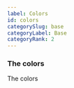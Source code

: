 ```yaml
---
label: Colors
id: colors
categorySlug: base
categoryLabel: Base
categoryRank: 2
---
```


### The colors

The colors
